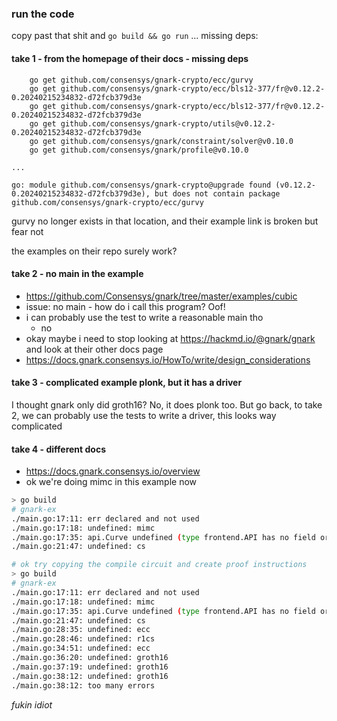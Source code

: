 
### run the code
copy past that shit and `go build && go run` ... missing deps:
#### take 1 - from the homepage of their docs - missing deps
```
	go get github.com/consensys/gnark-crypto/ecc/gurvy
	go get github.com/consensys/gnark-crypto/ecc/bls12-377/fr@v0.12.2-0.20240215234832-d72fcb379d3e
	go get github.com/consensys/gnark-crypto/ecc/bls12-377/fr@v0.12.2-0.20240215234832-d72fcb379d3e
	go get github.com/consensys/gnark-crypto/utils@v0.12.2-0.20240215234832-d72fcb379d3e
	go get github.com/consensys/gnark/constraint/solver@v0.10.0
	go get github.com/consensys/gnark/profile@v0.10.0

...

go: module github.com/consensys/gnark-crypto@upgrade found (v0.12.2-0.20240215234832-d72fcb379d3e), but does not contain package github.com/consensys/gnark-crypto/ecc/gurvy
```
gurvy no longer exists in that location, and their example link is broken but fear not

the examples on their repo surely work? 
#### take 2 - no main in the example
- https://github.com/Consensys/gnark/tree/master/examples/cubic
- issue: no main - how do i call this program? Oof!
- i can probably use the test to write a reasonable main tho
    - no 
- okay maybe i need to stop looking at https://hackmd.io/@gnark/gnark and look at their other docs page
- https://docs.gnark.consensys.io/HowTo/write/design_considerations
#### take 3 - complicated example plonk, but it has a driver
I thought gnark only did groth16? No, it does plonk too. But go back, to take 2, we can probably use the tests to write a driver, this looks way complicated
#### take 4 - different docs
- https://docs.gnark.consensys.io/overview
- ok we're doing mimc in this example now
```sh
> go build
# gnark-ex
./main.go:17:11: err declared and not used
./main.go:17:18: undefined: mimc
./main.go:17:35: api.Curve undefined (type frontend.API has no field or method Curve)
./main.go:21:47: undefined: cs

# ok try copying the compile circuit and create proof instructions
> go build
# gnark-ex
./main.go:17:11: err declared and not used
./main.go:17:18: undefined: mimc
./main.go:17:35: api.Curve undefined (type frontend.API has no field or method Curve)
./main.go:21:47: undefined: cs
./main.go:28:35: undefined: ecc
./main.go:28:46: undefined: r1cs
./main.go:34:51: undefined: ecc
./main.go:36:20: undefined: groth16
./main.go:37:19: undefined: groth16
./main.go:38:12: undefined: groth16
./main.go:38:12: too many errors
```
*fukin idiot*
